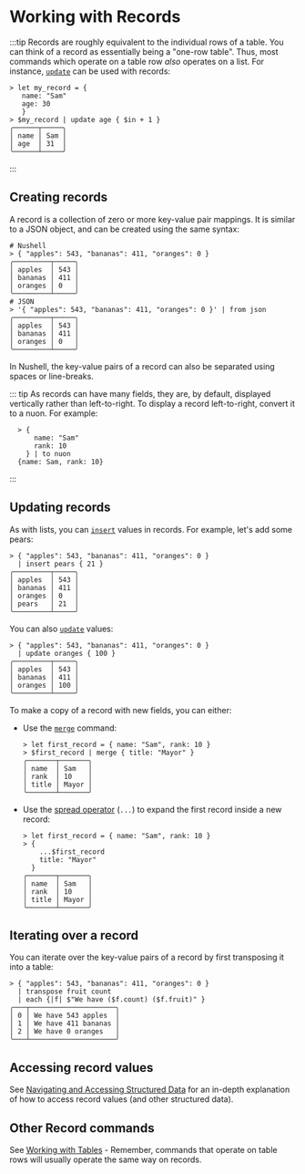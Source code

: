 # Working with Records

:::tip
Records are roughly equivalent to the individual rows of a table. You can think of a record as essentially being a "one-row table". Thus, most commands which operate on a table row _also_ operates on a list. For instance, [`update`](/commands/docs/where.md) can be used with records:

```nu
> let my_record = {
   name: "Sam"
   age: 30
   }
> $my_record | update age { $in + 1 }
╭──────┬─────╮
│ name │ Sam │
│ age  │ 31  │
╰──────┴─────╯
```

:::

## Creating records

A record is a collection of zero or more key-value pair mappings. It is similar to a JSON object, and can be created using the same syntax:

```nu
# Nushell
> { "apples": 543, "bananas": 411, "oranges": 0 }
╭─────────┬─────╮
│ apples  │ 543 │
│ bananas │ 411 │
│ oranges │ 0   │
╰─────────┴─────╯
# JSON
> '{ "apples": 543, "bananas": 411, "oranges": 0 }' | from json
╭─────────┬─────╮
│ apples  │ 543 │
│ bananas │ 411 │
│ oranges │ 0   │
╰─────────┴─────╯
```

In Nushell, the key-value pairs of a record can also be separated using spaces or line-breaks.

::: tip
As records can have many fields, they are, by default, displayed vertically rather than left-to-right. To display a record left-to-right, convert it to a nuon. For example:

```nu
  > {
      name: "Sam"
      rank: 10
    } | to nuon
  {name: Sam, rank: 10}
```

:::

## Updating records

As with lists, you can [`insert`](/commands/docs/insert.md) values in records. For example, let's add some pears:

```nu
> { "apples": 543, "bananas": 411, "oranges": 0 }
  | insert pears { 21 }
╭─────────┬─────╮
│ apples  │ 543 │
│ bananas │ 411 │
│ oranges │ 0   │
│ pears   │ 21  │
╰─────────┴─────╯
```

You can also [`update`](/commands/docs/update.md) values:

```nu
> { "apples": 543, "bananas": 411, "oranges": 0 }
  | update oranges { 100 }
╭─────────┬─────╮
│ apples  │ 543 │
│ bananas │ 411 │
│ oranges │ 100 │
╰─────────┴─────╯
```

To make a copy of a record with new fields, you can either:

- Use the [`merge`](/commands/docs/merge.md) command:

  ```nu
  > let first_record = { name: "Sam", rank: 10 }
  > $first_record | merge { title: "Mayor" }
  ╭───────┬───────╮
  │ name  │ Sam   │
  │ rank  │ 10    │
  │ title │ Mayor │
  ╰───────┴───────╯
  ```

- Use the [spread operator](/book/operators#spread-operator) (`...`) to expand the first record inside a new record:

  ```nu
  > let first_record = { name: "Sam", rank: 10 }
  > {
      ...$first_record
      title: "Mayor"
    }
  ╭───────┬───────╮
  │ name  │ Sam   │
  │ rank  │ 10    │
  │ title │ Mayor │
  ╰───────┴───────╯
  ```

## Iterating over a record

You can iterate over the key-value pairs of a record by first transposing it into a table:

```nu
> { "apples": 543, "bananas": 411, "oranges": 0 }
  | transpose fruit count
  | each {|f| $"We have ($f.count) ($f.fruit)" }
╭───┬─────────────────────╮
│ 0 │ We have 543 apples  │
│ 1 │ We have 411 bananas │
│ 2 │ We have 0 oranges   │
╰───┴─────────────────────╯
```

## Accessing record values

See [Navigating and Accessing Structured Data](/book/navigating_structured_data.md) for an in-depth explanation of how to access record values (and other structured data).

## Other Record commands

See [Working with Tables](./working_with_tables.md) - Remember, commands that operate on table rows will usually operate the same way on records.
